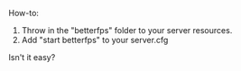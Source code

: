 How-to:
1. Throw in the "betterfps" folder to your server resources.
2. Add "start betterfps" to your server.cfg

Isn't it easy?